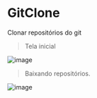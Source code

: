 # GitClone
Clonar repositórios do git

> Tela inicial

![image](https://user-images.githubusercontent.com/38293885/200083470-dc974dae-f47c-485f-9019-db8b4c55640d.png)

> Baixando repositórios.

![image](https://user-images.githubusercontent.com/38293885/200083435-79d0365d-eb76-4e12-8583-c71f9ccd0a3c.png)
